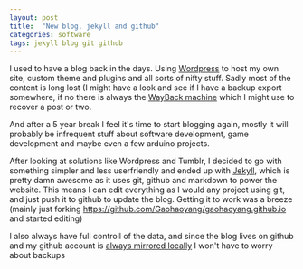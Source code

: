 ```yaml
---
layout: post
title:  "New blog, jekyll and github"
categories: software
tags: jekyll blog git github
---
```


I used to have a blog back in the days. Using [Wordpress](http://www.wordpress.org) to host my own site, custom theme and plugins and all sorts of nifty stuff. Sadly most of the content is long lost (I might have a look and see if I have a backup export somewhere, if no there is always the [WayBack machine](http://web.archive.org/) which I might use to recover a post or two.

And after a 5 year break I feel it's time to start blogging again, mostly it will probably be infrequent stuff about software development, game development and maybe even a few arduino projects.

After looking at solutions like Wordpress and Tumblr, I decided to go with something simpler and less userfriendly and ended up with [Jekyll](https://jekyllrb.com), which is pretty damn awesome as it uses git, github and markdown to power the website. This means I can edit everything as I would any project using git, and just push it to github to update the blog. Getting it to work was a breeze (mainly just forking <https://github.com/Gaohaoyang/gaohaoyang.github.io> and started editing)

I also always have full controll of the data, and since the blog lives on github and my github account is [always mirrored locally](https://gist.github.com/erlendaakre/698bc6756ba0028fa7b7) I won't have to worry about backups
